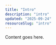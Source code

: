 ```yaml
---
title: "Intro"
description: "intro"
updated: "2025-09-24"
resourceSlug: "intro"
---
```

Content goes here.